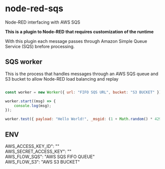 # node-red-sqs

Node-RED interfacing with AWS SQS

**This is a plugin to Node-RED that requires customization of the runtime**

With this plugin each message passes through Amazon Simple Queue Service (SQS) brefore processing. 

## SQS worker 

This is the process that handles messages through an AWS SQS queue and S3 bucket to allow Node-RED load balancing and replay

```javascript

const worker = new Worker({ url: "FIFO SQS URL", bucket: "S3 BUCKET" });

worker.start((msg) => {
    console.log(msg);
});

worker.test({ payload: "Hello World!", _msgid: (1 + Math.random() * 4294967295).toString(16) });

```

## ENV

AWS_ACCESS_KEY_ID": ""\
AWS_SECRET_ACCESS_KEY": ""\
AWS_FLOW_SQS": "AWS SQS FIFO QUEUE"\
AWS_FLOW_S3": "AWS S3 BUCKET"

